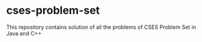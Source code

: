 # cses-problem-set
This repository contains solution of all the problems of CSES Problem Set in  Java and C++
